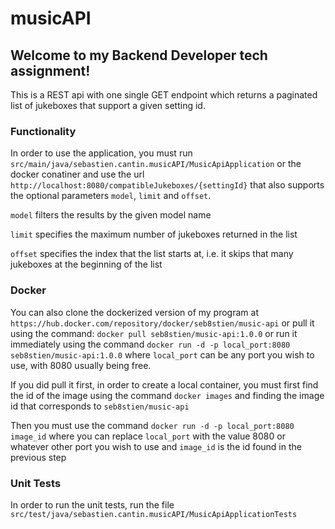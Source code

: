 # musicAPI
## Welcome to my Backend Developer tech assignment!
This is a REST api with one single GET endpoint which returns a paginated list of jukeboxes that support a given setting id.

### Functionality

In order to use the application, you must run `src/main/java/sebastien.cantin.musicAPI/MusicApiApplication` or the docker conatiner
and use the url `http://localhost:8080/compatibleJukeboxes/{settingId}` that also supports the optional parameters `model`, `limit` and `offset`.

`model` filters the results by the given model name

`limit` specifies the maximum number of jukeboxes returned in the list

`offset` specifies the index that the list starts at, i.e. it skips that many jukeboxes at the beginning of the list

### Docker
You can also clone the dockerized version of my program at `https://hub.docker.com/repository/docker/seb8stien/music-api` or pull it using the command: `docker pull seb8stien/music-api:1.0.0` or run it immediately using the command `docker run -d -p local_port:8080 seb8stien/music-api:1.0.0` where `local_port` can be any port you wish to use, with 8080 usually being free.

If you did pull it first, in order to create a local container, you must first find the id of the image using the command `docker images` and finding the image id that corresponds to `seb8stien/music-api`

Then you must use the command `docker run -d -p local_port:8080 image_id` where you can replace `local_port` with the value 8080 or whatever other port you wish to use and `image_id` is the id found in the previous step

### Unit Tests
In order to run the unit tests, run the file `src/test/java/sebastien.cantin.musicAPI/MusicApiApplicationTests`

